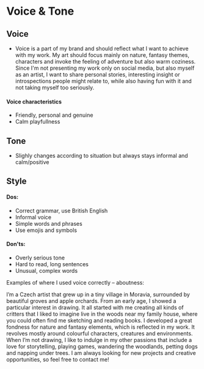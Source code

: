 # Voice & Tone  

## Voice  

* Voice is a part of my brand and should reflect what I want to achieve with my work. My art should focus mainly on nature, fantasy themes, characters and invoke the feeling of adventure but also warm coziness. Since I'm not presenting my work only on social media, but also myself as an artist, I want to share personal stories, interesting insight or introspections people might relate to, while also having fun with it and not taking myself too seriously.  

#### Voice characteristics  
* Friendly, personal and genuine  
* Calm playfullness  

## Tone  
* Slighly changes according to situation but always stays informal and calm/positive  

## Style  

#### Dos:  
* Correct grammar, use British English   
* Informal voice  
* Simple words and phrases  
* Use emojis and symbols  

#### Don'ts:  
* Overly serious tone  
* Hard to read, long sentences  
* Unusual, complex words  

Examples of where I used voice correctly – aboutness:  

I’m a Czech artist that grew up in a tiny village in Moravia, surrounded by beautiful groves and apple orchards. From an early age, I showed a particular interest in drawing. It all started with me creating all kinds of critters that I liked to imagine live in the woods near my family house, where you could often find me sketching and reading books. I developed a great fondness for nature and fantasy elements, which is reflected in my work. It revolves mostly around colourful characters, creatures and environments.
When I’m not drawing, I like to indulge in my other passions that include a love for storytelling, playing games, wandering the woodlands, petting dogs and napping under trees.
I am always looking for new projects and creative opportunities, so feel free to contact me!
